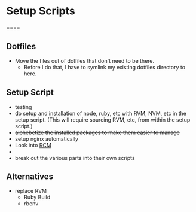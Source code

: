 # Setup Scripts
====

## Dotfiles

- Move the files out of dotfiles that don't need to be there.
  - Before I do that, I have to symlink my existing dotfiles directory to here.

## Setup Script

- testing
- do setup and installation of node, ruby, etc with RVM, NVM, etc in the setup script. (This will require sourcing RVM, etc, from within the setup script.)
- ~~alphebetize the installed packages to make them easier to manage~~
- setup nginx automatically
- Look into [RCM](https://github.com/thoughtbot/rcm)
- 
- break out the various parts into their own scripts

## Alternatives

- replace RVM
  - Ruby Build
  - rbenv